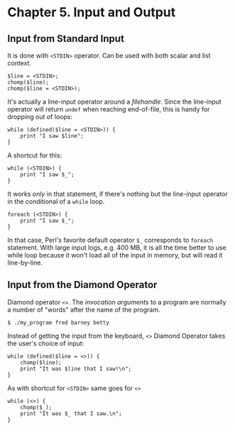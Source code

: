 Chapter 5. Input and Output
===========================
Input from Standard Input
-------------------------
It is done with `<STDIN>` operator. Can be used with both scalar and list context.
```
$line = <STDIN>;
chomp($line);
chomp($line = <STDIN>);
```
It's actually a line-input operator around a _filehandle_. Since the line-input operator will return `undef` when reaching end-of-file, this is handy for dropping out of loops:
```
while (defined($line = <STDIN>)) {
    print "I saw $line";
}
```
A shortcut for this:
```
while (<STDIN>) {
    print "I saw $_";
}
```
It works _only_ in that statement, if there's nothing but the line-input operator in the conditional of a `while` loop.
```
foreach (<STDIN>) {
    print "I saw $_";
}
```
In that case, Perl's favorite default operator `$_` corresponds to `foreach` statement.
With large input logs, e.g. 400 MB, it is all the time better to use while loop because it won't load all of the input in memory, but will read it line-by-line.

Input from the Diamond Operator
-------------------------------
Diamond operator `<>`. The _invocation arguments_ to a program are normally a number of "words" after the name of the program.
```
$ ./my_program fred barney betty
```
Instead of getting the input from the keyboard, `<>` Diamond Operator takes the user's choice of input:
```
while (defined($line = <>)) {
    chomp($line);
    print "It was $line that I saw!\n";
}
```
As with shortcut for `<STDIN>` same goes for `<>`
```
while (<>) {
    chomp($_);
    print "It was $_ that I saw.\n";
}
```
